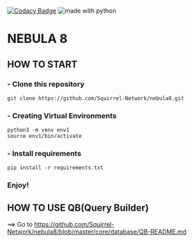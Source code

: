 [![Codacy Badge](https://app.codacy.com/project/badge/Grade/7d29dde165294d3283f92ec8f8638369)](https://www.codacy.com/gh/Squirrel-Network/nebula8/dashboard?utm_source=github.com&amp;utm_medium=referral&amp;utm_content=Squirrel-Network/nebula8&amp;utm_campaign=Badge_Grade) <img src="https://img.shields.io/badge/made%20with-python-blue.svg?style=flat-square" alt="made with python">


# NEBULA 8

## HOW TO START

### - Clone this repository
```git clone https://github.com/Squirrel-Network/nebula8.git```

### - Creating Virtual Environments
```python3 -m venv env1```
<br>
```source env1/bin/activate```

### - Install requirements
```pip install -r requirements.txt```

### Enjoy!


## HOW TO USE QB(Query Builder)

==> Go to https://github.com/Squirrel-Network/nebula8/blob/master/core/database/QB-README.md
